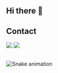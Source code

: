 ## Hi there 👋
## Contact 
<div> 
  <a href="https://www.linkedin.com/in/joysongeorge" target="_blank"><img src="https://img.shields.io/badge/-LinkedIn-%230077B5?style=for-the-badge&logo=linkedin&logoColor=white" target="_blank"></a> 
  <a href = "mailto: joysongeorge.3003@gmail.com"><img src="https://img.shields.io/badge/-Gmail-%23333?style=for-the-badge&logo=gmail&logoColor=white" target="_blank"></a>
<br>
<br>
 
  ![Snake animation](https://github.com/joygeo007/joygeo007/blob/output/github-contribution-grid-snake.svg)
 
</div>
